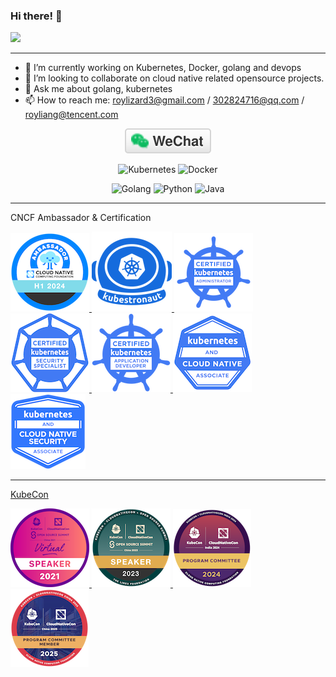 ### Hi there! 👋

![](https://github-readme-stats.vercel.app/api?username=lianghao208&theme=buefy&show_icons=true&hide=stars&count_private=true&include_all_commits=true)
<!--
**lianghao208/lianghao208** is a ✨ _special_ ✨ repository because its `README.md` (this file) appears on your GitHub profile.
---
Here are some ideas to get you started:
-->
---

- 🔭 I’m currently working on Kubernetes, Docker, golang and devops
- 👯 I’m looking to collaborate on cloud native related opensource projects.
- 💬 Ask me about golang, kubernetes
- 📫 How to reach me: roylizard3@gmail.com / 302824716@qq.com / royliang@tencent.com

<p align="center">
  <a href="https://raw.githubusercontent.com/lianghao208/lianghao208/master/img/wechat-qr-code.jpg"><img src="img/wechat.svg" alt="微信"></a>
</p>

<p align="center">
  <img alt="Kubernetes" src="https://img.shields.io/static/v1?style=flat&logo=Kubernetes&label=&message=Kubernetes&color=767676">
  <img alt="Docker" src="https://img.shields.io/static/v1?style=flat&logo=Docker&label=&message=Docker&color=767676">
</p>

<p align="center">
  <img alt="Golang" src="https://img.shields.io/static/v1?style=flat&logo=Go&label=&message=Golang&color=767676">
  <img alt="Python" src="https://img.shields.io/static/v1?style=flat&logo=Python&label=&message=Python&color=767676">
  <img alt="Java" src="https://img.shields.io/static/v1?style=flat&logo=Java&label=&message=Java&color=767676">
</p>

---
CNCF Ambassador & Certification

<a href="https://www.cncf.io/people/ambassadors/?p=roy-liang" target="_blank">![](./cncf-ambassador-h1-2024.png)
<a href="https://www.credly.com/badges/f65155ec-d7c6-46b9-9ca2-a97c8c1025ba/public_url" target="_blank">![](./kubestronaut.png)
<a href="https://www.credly.com/badges/ea69abad-7a36-4121-8e96-2aa49bbdf4c7/public_url" target="_blank">![](./cka-certified-kubernetes-administrator.png)
<a href="https://www.credly.com/badges/5bcb451e-1f63-4c84-975d-d3924da292fb/public_url" target="_blank">![](./cks-certified-kubernetes-security-specialist.png)
<a href="https://www.credly.com/badges/88f5b10a-8b64-4e1d-807d-6ffcde5a8030/public_url" target="_blank">![](./ckad-certified-kubernetes-application-developer.png)
<a href="https://www.credly.com/badges/78856dc7-8d74-450b-850a-a05398e23b70/public_url" target="_blank">![](./kcna-kubernetes-and-cloud-native-associate.png)
<a href="https://www.credly.com/badges/e32482db-613f-4b9b-8627-e1e6227c6174/public_url" target="_blank">![](./kcsa-kubernetes-and-cloud-native-security-associate.png)

---
KubeCon

<a href="https://kccncosschn21.sched.com/event/qBoU/superedgekubernetesyi-sui-zha-ji-superedge-promoting-kubernetes-to-the-edge-of-technology-decryption-attlee-wang-roy-liang-tencent?iframe=no" target="_blank" rel="kubecon 2021">![](./speaker-kubecon-cloudnativecon-china-2021.png)
<a href="https://kccncosschn2023.sched.com/event/1PTJn/ye-ge-daepkwok-deep-dive-kwok-shiming-zhang-daocloud-hao-liang-tencent?iframe=no" target="_blank" rel="kubecon 2023">![](./speaker-kubecon-cloudnativecon-china-2023.png)
<a href="https://www.credly.com/badges/24305acf-923a-4223-9bed-d5aa6810c2ee/public_url" target="_blank" rel="kubecon 2024">![](./program-committee-member-kubecon-cloudnativecon-ind.png)
<a href="https://www.credly.com/badges/78550b07-0097-445a-9dde-da67c59a02ae/public_url" target="_blank" rel="kubecon 2024">![](./program-committee-member-kubecon-cloudnativecon-chi.png)
